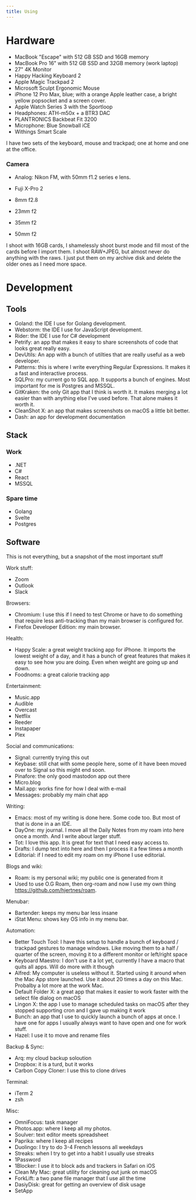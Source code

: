 ```yaml
---
title: Using
---
```

# Hardware
- MacBook "Escape" with 512 GB SSD and 16GB memory
- MacBook Pro 16" with 512 GB SSD and 32GB memory (work laptop)
- 27" 4K Monitor
- Happy Hacking Keyboard 2
- Apple Magic Trackpad 2
- Microsoft Sculpt Ergonomic Mouse
- iPhone 12 Pro Max, blue; with a orange Apple leather case, a bright yellow popsocket and a screen cover.
- Apple Watch Series 3 with the Sportloop 
- Headphones: ATH-m50x + a BTR3 DAC
- PLANTRONICS Backbeat Fit 3200 
- Microphone: Blue Snowball iCE
- Withings Smart Scale

I have two sets of the keyboard, mouse and trackpad; one at home and one at the office. 
### Camera
- Analog: Nikon FM, with 50mm f1.2 series e lens. 

- Fuji X-Pro 2
- 8mm f2.8
- 23mm f2
- 35mm f2
- 50mm f2

I shoot with 16GB cards, I shamelessly shoot burst mode and fill most of the cards before I import them. I shoot RAW+JPEG, but almost never do anything with the raws. I just put them on my archive disk and delete the older ones as I need more space. 
# Development
## Tools
- Goland: the IDE I use for Golang development.
- Webstorm: the IDE I use for JavaScript development.
- Rider: the IDE I use for C# development
- Petrify: an app that makes it easy to share screenshots of code that looks great really easy.
- DevUtils: An app with a bunch of utilties that are really useful as a web developer. 
- Patterns: this is where I write everything Regular Expressions. It makes it a fast and interactive process.
- SQLPro: my current go to SQL app. It supports a bunch of engines. Most important for me is Postgres and MSSQL.
- GitKraken: the only Git app that I think is worth it. It makes merging a lot easier than with anything else I've used before. That alone makes it worth it. 
- CleanShot X: an app that makes screenshots on macOS a little bit better.
- Dash: an app for development documentation 

## Stack
### Work
- .NET
- C#
- React
- MSSQL
### Spare time
- Golang
- Svelte
- Postgres
## Software
This is not everything, but a snapshot of the most important stuff

Work stuff:
- Zoom
- Outlook
- Slack

Browsers:
- Chromium: I use this if I need to test Chrome or have to do something that require less anti-tracking than my main browser is configured for. 
- Firefox Developer Edition: my main browser. 

Health:
- Happy Scale: a great weight tracking app for iPhone. It imports the lowest weight of a day, and it has a bunch of great features that makes it easy to see how you are doing. Even when weight are going up and down.
- Foodnoms: a great calorie tracking app

Entertainment:
- Music.app
- Audible
- Overcast
- Netflix
- Reeder
- Instapaper
- Plex

Social and communications:
- Signal: currently trying this out
- Keybase: still chat with some people here, some of it have been moved over to Signal so this might end soon. 
- Pinafore: the only good mastodon app out there
- Micro.blog
- Mail.app: works fine for how I deal with e-mail
- Messages: probably my main chat app


Writing:
- Emacs: most of my writing is done here. Some code too. But most of that is done in a an IDE. 
- DayOne: my journal. I move all the Daily Notes from my roam into here once a month. And I write about larger stuff. 
- Tot: I love this app. It is great for text that I need easy access to. 
- Drafts: I dump text into here and then I process it a few times a month
- Editorial: if I need to edit my roam on my iPhone I use editorial.

Blogs and wiki:
- Roam: is my personal wiki; my public one is generated from it
- Used to use O.G Roam, then org-roam and now I use my own thing <https://github.com/hjertnes/roam>. 

Menubar:
- Bartender: keeps my menu bar less insane
- iStat Menu: shows key OS info in my menu bar.

Automation:
- Better Touch Tool: I have this setup to handle a bunch of keyboard / trackpad gestures to manage windows. Like moving them to a half / quarter of the screen, moving it to a different monitor or left/right space 
- Keyboard Maestro: I don't use it a lot yet, currently I have a macro that quits all apps. Will do more with it though
- Alfred: My computer is useless without it. Started using it around when the Mac App store launched. Use it about 20 times a day on this Mac. Probalby a lot more at the work Mac. 
- Default Folder X: a great app that makes it easier to work faster with the select file dialog on macOS
- Lingon X: the app I use to manage scheduled tasks on macOS after they stopped supporting cron and I gave up making it work
- Bunch: an app that I use to quickly launch a bunch of apps at once. I have one for apps I usually always want to have open and one for work stuff.
- Hazel: I use it to move and rename files

Backup & Sync:
- Arq: my cloud backup soloution 
- Dropbox: it is a turd, but it works
- Carbon Copy Cloner: I use this to clone drives

Terminal:
- iTerm 2
- zsh

Misc:
- OmniFocus: task manager
- Photos.app: where I keep all my photos. 
- Soulver: text editor meets spreadsheet 
- Paprika: where I keep all recipes 
- Duolingo: I try to do 3-4 French lessons all weekdays 
- Streaks: when I try to get into a habit I usually use streaks 
- 1Password
- 1Blocker: I use it to block ads and trackers in Safari on iOS
- Clean My Mac: great utility for cleaning out junk on macOS
- ForkLift: a two pane file manager that I use all the time
- DasiyDisk: great for getting an overview of disk usage
- SetApp
